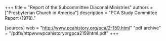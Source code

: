 +++
title = "Report of the Subcommittee Diaconal Ministries"
authors = ["Presbyterian Church in America"]
description = "PCA Study Committee Report (1978)."

[sources]
web = "http://www.pcahistory.org/pca/2-159.html"
"pdf archive" = "/pdfs/httpwwwpcahistoryorgpca2159html.pdf"
+++
